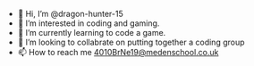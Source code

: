 - 👋 Hi, I’m @dragon-hunter-15
- 👀 I’m interested in coding and gaming.
- 🌱 I’m currently learning to code a game.
- 💞️ I’m looking to collabrate on putting together a coding group
- 📫 How to reach me 4010BrNe19@medenschool.co.uk 

<!---
dragon-hunter-15/dragon-hunter-15 is a ✨ special ✨ repository because its `README.md` (this file) appears on your GitHub profile.
You can click the Preview link to take a look at your changes.
--->
